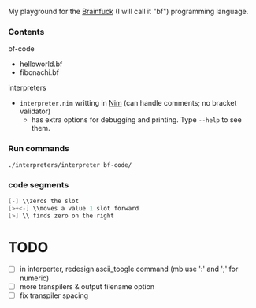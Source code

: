 My playground for the [Brainfuck](https://en.wikipedia.org/wiki/Brainfuck) (I will call it "bf") programming language.

### Contents    
bf-code
- helloworld.bf
- fibonachi.bf

interpreters
- `interpreter.nim` writting in [Nim](https://nim-lang.org/) (can handle comments; no bracket validator)
  - has extra options for debugging and printing. Type `--help` to see them.

### Run commands
`./interpreters/interpreter bf-code/`

### code segments
```c
[-] \\zeros the slot
[>+<-] \\moves a value 1 slot forward
[>] \\ finds zero on the right
```

# TODO
- [ ] in interperter, redesign ascii_toogle command (mb use ':' and ';' for numeric)
- [ ] more transpilers & output filename option
- [ ] fix transpiler spacing